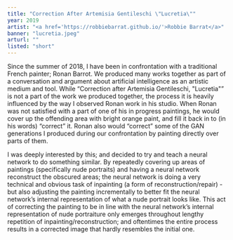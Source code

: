 ```yaml
---
title: "Correction After Artemisia Gentileschi \"Lucretia\""
year: 2019
artist: "<a href='https://robbiebarrat.github.io/'>Robbie Barrat</a>"
banner: "lucretia.jpeg"
arturl: ""
listed: "short"
---
```


Since the summer of 2018, I have been in confrontation with a traditional French
painter; Ronan Barrot. We produced many works together as part of a conversation
and argument about artificial intelligence as an artistic medium and tool. While
“Correction after Artemisia Gentileschi, "Lucretia"” is not a part of the work
we produced together, the process it is heavily influenced by the way I observed
Ronan work in his studio. When Ronan was not satisfied with a part of one of his
in progress paintings, he would cover up the offending area with bright orange
paint, and fill it back in to (in his words) “correct” it. Ronan also would
“correct” some of the GAN generations I produced during our confrontation by
painting directly over parts of them.

I was deeply interested by this; and decided to try and teach a neural network
to do something similar. By repeatedly covering up areas of paintings
(specifically nude portraits) and having a neural network reconstruct the
obscured areas; the neural network is doing a very technical and obvious task of
inpainting (a form of reconstruction/repair) - but also adjusting the painting
incrementally to better fit the neural network’s internal representation of what
a nude portrait looks like. This act of correcting the painting to be in line
with the neural network’s internal representation of nude portraiture only
emerges throughout lengthy repetition of inpainting/reconstruction; and
oftentimes the entire process results in a corrected image that hardly resembles
the initial one.
